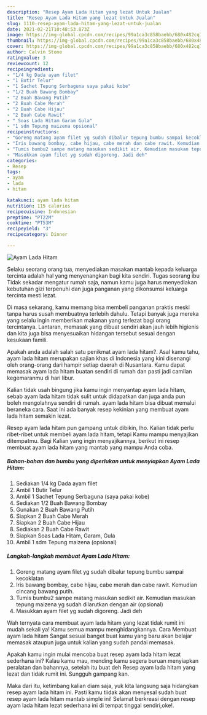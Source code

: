 ```yaml
---
description: "Resep Ayam Lada Hitam yang lezat Untuk Jualan"
title: "Resep Ayam Lada Hitam yang lezat Untuk Jualan"
slug: 1110-resep-ayam-lada-hitam-yang-lezat-untuk-jualan
date: 2021-02-21T10:48:53.873Z
image: https://img-global.cpcdn.com/recipes/99a1ca3c858baebb/680x482cq70/ayam-lada-hitam-foto-resep-utama.jpg
thumbnail: https://img-global.cpcdn.com/recipes/99a1ca3c858baebb/680x482cq70/ayam-lada-hitam-foto-resep-utama.jpg
cover: https://img-global.cpcdn.com/recipes/99a1ca3c858baebb/680x482cq70/ayam-lada-hitam-foto-resep-utama.jpg
author: Calvin Stone
ratingvalue: 3
reviewcount: 12
recipeingredient:
- "1/4 kg Dada ayam filet"
- "1 Butir Telur"
- "1 Sachet Tepung Serbaguna saya pakai kobe"
- "1/2 Buah Bawang Bombay"
- "2 Buah Bawang Putih"
- "2 Buah Cabe Merah"
- "2 Buah Cabe Hijau"
- "2 Buah Cabe Rawit"
- " Soas Lada Hitam Garam Gula"
- "1 sdm Tepung maizena opsional"
recipeinstructions:
- "Goreng matang ayam filet yg sudah dibalur tepung bumbu sampai kecoklatan"
- "Iris bawang bombay, cabe hijau, cabe merah dan cabe rawit. Kemudian cincang bawang putih."
- "Tumis bumbu2 sampe matang masukan sedikit air. Kemudian masukan tepung maizena yg sudah dilarutkan dengan air (opsional)"
- "Masukkan ayam filet yg sudah digoreng. Jadi deh"
categories:
- Resep
tags:
- ayam
- lada
- hitam

katakunci: ayam lada hitam 
nutrition: 115 calories
recipecuisine: Indonesian
preptime: "PT22M"
cooktime: "PT53M"
recipeyield: "3"
recipecategory: Dinner

---
```



![Ayam Lada Hitam](https://img-global.cpcdn.com/recipes/99a1ca3c858baebb/680x482cq70/ayam-lada-hitam-foto-resep-utama.jpg)

Selaku seorang orang tua, menyediakan masakan mantab kepada keluarga tercinta adalah hal yang menyenangkan bagi kita sendiri. Tugas seorang ibu Tidak sekadar mengatur rumah saja, namun kamu juga harus menyediakan kebutuhan gizi terpenuhi dan juga panganan yang dikonsumsi keluarga tercinta mesti lezat.

Di masa  sekarang, kamu memang bisa membeli panganan praktis meski tanpa harus susah membuatnya terlebih dahulu. Tetapi banyak juga mereka yang selalu ingin memberikan makanan yang terlezat bagi orang tercintanya. Lantaran, memasak yang dibuat sendiri akan jauh lebih higienis dan kita juga bisa menyesuaikan hidangan tersebut sesuai dengan kesukaan famili. 



Apakah anda adalah salah satu penikmat ayam lada hitam?. Asal kamu tahu, ayam lada hitam merupakan sajian khas di Indonesia yang kini disenangi oleh orang-orang dari hampir setiap daerah di Nusantara. Kamu dapat memasak ayam lada hitam buatan sendiri di rumah dan pasti jadi camilan kegemaranmu di hari libur.

Kalian tidak usah bingung jika kamu ingin menyantap ayam lada hitam, sebab ayam lada hitam tidak sulit untuk didapatkan dan juga anda pun boleh mengolahnya sendiri di rumah. ayam lada hitam bisa dibuat memalui beraneka cara. Saat ini ada banyak resep kekinian yang membuat ayam lada hitam semakin lezat.

Resep ayam lada hitam pun gampang untuk dibikin, lho. Kalian tidak perlu ribet-ribet untuk membeli ayam lada hitam, tetapi Kamu mampu menyajikan ditempatmu. Bagi Kalian yang ingin menyajikannya, berikut ini resep membuat ayam lada hitam yang mantab yang mampu Anda coba.

<!--inarticleads1-->

##### Bahan-bahan dan bumbu yang diperlukan untuk menyiapkan Ayam Lada Hitam:

1. Sediakan 1/4 kg Dada ayam filet
1. Ambil 1 Butir Telur
1. Ambil 1 Sachet Tepung Serbaguna (saya pakai kobe)
1. Sediakan 1/2 Buah Bawang Bombay
1. Gunakan 2 Buah Bawang Putih
1. Siapkan 2 Buah Cabe Merah
1. Siapkan 2 Buah Cabe Hijau
1. Sediakan 2 Buah Cabe Rawit
1. Siapkan  Soas Lada Hitam, Garam, Gula
1. Ambil 1 sdm Tepung maizena (opsional)




<!--inarticleads2-->

##### Langkah-langkah membuat Ayam Lada Hitam:

1. Goreng matang ayam filet yg sudah dibalur tepung bumbu sampai kecoklatan
1. Iris bawang bombay, cabe hijau, cabe merah dan cabe rawit. Kemudian cincang bawang putih.
1. Tumis bumbu2 sampe matang masukan sedikit air. Kemudian masukan tepung maizena yg sudah dilarutkan dengan air (opsional)
1. Masukkan ayam filet yg sudah digoreng. Jadi deh




Wah ternyata cara membuat ayam lada hitam yang lezat tidak rumit ini mudah sekali ya! Kamu semua mampu menghidangkannya. Cara Membuat ayam lada hitam Sangat sesuai banget buat kamu yang baru akan belajar memasak ataupun juga untuk kalian yang sudah pandai memasak.

Apakah kamu ingin mulai mencoba buat resep ayam lada hitam lezat sederhana ini? Kalau kamu mau, mending kamu segera buruan menyiapkan peralatan dan bahannya, setelah itu buat deh Resep ayam lada hitam yang lezat dan tidak rumit ini. Sungguh gampang kan. 

Maka dari itu, ketimbang kalian diam saja, yuk kita langsung saja hidangkan resep ayam lada hitam ini. Pasti kamu tiidak akan menyesal sudah buat resep ayam lada hitam mantab simple ini! Selamat berkreasi dengan resep ayam lada hitam lezat sederhana ini di tempat tinggal sendiri,oke!.

